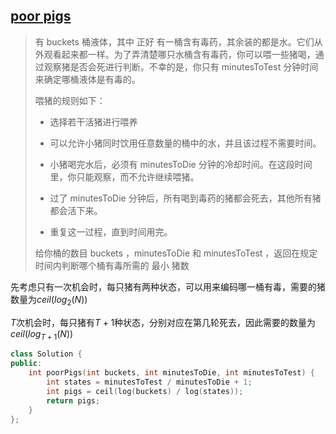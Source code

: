 ## [poor pigs](https://leetcode-cn.com/problems/poor-pigs/)

> 有 buckets 桶液体，其中 正好 有一桶含有毒药，其余装的都是水。它们从外观看起来都一样。为了弄清楚哪只水桶含有毒药，你可以喂一些猪喝，通过观察猪是否会死进行判断。不幸的是，你只有 minutesToTest 分钟时间来确定哪桶液体是有毒的。
>
> 喂猪的规则如下：
>
> * 选择若干活猪进行喂养
>
> * 可以允许小猪同时饮用任意数量的桶中的水，并且该过程不需要时间。
>
> * 小猪喝完水后，必须有 minutesToDie 分钟的冷却时间。在这段时间里，你只能观察，而不允许继续喂猪。
>
> * 过了 minutesToDie 分钟后，所有喝到毒药的猪都会死去，其他所有猪都会活下来。
>
> * 重复这一过程，直到时间用完。
>
> 给你桶的数目 buckets ，minutesToDie 和 minutesToTest ，返回在规定时间内判断哪个桶有毒所需的 最小 猪数

先考虑只有一次机会时，每只猪有两种状态，可以用来编码哪一桶有毒，需要的猪数量为$ceil(log_2(N))$

$T$次机会时，每只猪有$T+1$种状态，分别对应在第几轮死去，因此需要的数量为$ceil(log_{T+1}(N))$

```cpp
class Solution {
public:
    int poorPigs(int buckets, int minutesToDie, int minutesToTest) {
        int states = minutesToTest / minutesToDie + 1;
        int pigs = ceil(log(buckets) / log(states));
        return pigs;
    }
};
```

